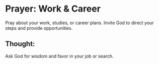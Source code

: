 # Prayer: Work & Career

Pray about your work, studies, or career plans. Invite God to direct your steps and provide opportunities.

## Thought:
Ask God for wisdom and favor in your job or search.

